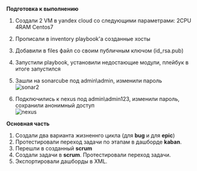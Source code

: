 **Подготовка к выполнению**    
1. Создали 2 VM в yandex cloud со следующими параметрами: 2CPU 4RAM Centos7   
2. Прописали в inventory playbook'a созданные хосты   
3. Добавили в files файл со своим публичным ключом (id_rsa.pub)     
4. Запустили playbook, установили недостающие модули, плейбук в итоге запустился    
5. Зашли на sonarcube под admin\admin, изменили пароль   
![sonar2](https://user-images.githubusercontent.com/87299405/158951314-90b526d4-7306-4b13-8fdf-94fe67ba6203.png)    
    
6. Подключились к nexus под admin\admin123, изменили пароль, сохранили анонимный доступ   
![nexus](https://user-images.githubusercontent.com/87299405/158951518-811ea254-b993-4762-9989-b4229c388fa9.png)    

    
**Основная часть**   
1. Создали два варианта жизненнго цикла (для **bug** и для **epic**)   
2. Протестировали переход задачи по этапам в дашборде **kaban**.   
3. Перешли в созданный **scrum**   
4. Создали задачи в **scrum**. Протестировали переход задачи.  
5. Экспортировали дашборды в XML.   
